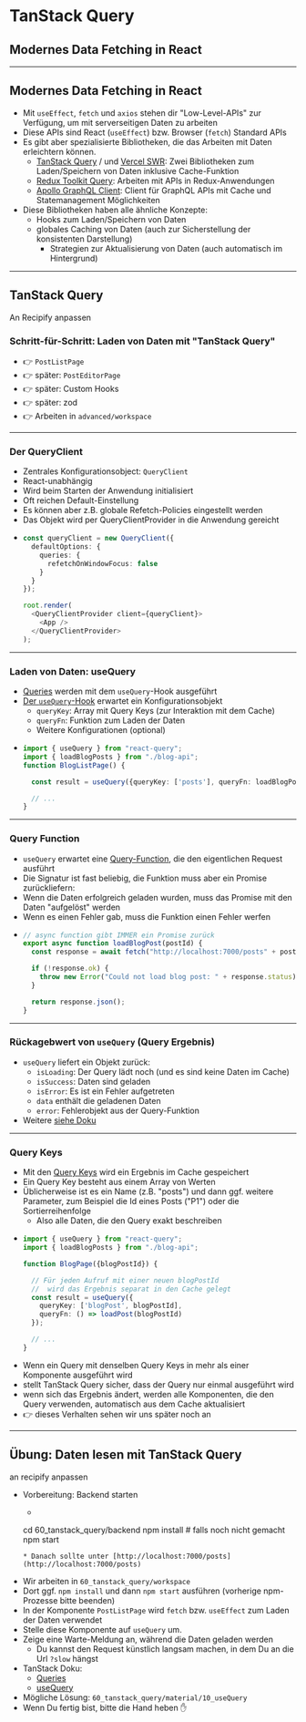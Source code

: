 # TanStack Query
## Modernes Data Fetching in React
---
## Modernes Data Fetching in React
* Mit `useEffect`, `fetch` und `axios` stehen dir "Low-Level-APIs" zur Verfügung, um mit serverseitigen Daten zu arbeiten
* Diese APIs sind React (`useEffect`) bzw. Browser (`fetch`) Standard APIs
* Es gibt aber spezialisierte Bibliotheken, die das Arbeiten mit Daten erleichtern können.
    * [TanStack Query](https://tanstack.com/query/latest) / und [Vercel SWR](https://swr.vercel.app/): Zwei Bibliotheken zum Laden/Speichern von Daten inklusive Cache-Funktion
    * [Redux Toolkit Query](https://redux-toolkit.js.org/rtk-query/overview): Arbeiten mit APIs in Redux-Anwendungen
    * [Apollo GraphQL Client](https://www.apollographql.com/docs/react/): Client für GraphQL APIs mit Cache und Statemanagement Möglichkeiten
* Diese Bibliotheken haben alle ähnliche Konzepte:
    * Hooks zum Laden/Speichern von Daten
    * globales Caching von Daten (auch zur Sicherstellung der konsistenten Darstellung)
        * Strategien zur Aktualisierung von Daten (auch automatisch im Hintergrund)
---
## TanStack Query
<!-- .element: class="todo" -->An Recipify anpassen
### Schritt-für-Schritt: Laden von Daten mit "TanStack Query"

* 👉 `PostListPage`
* 👉 später: `PostEditorPage`
* 👉 später: Custom Hooks
* 👉 später: zod
* 👉 Arbeiten in `advanced/workspace`


---
### Der QueryClient

* Zentrales Konfigurationsobject: `QueryClient`
* React-unabhängig
* Wird beim Starten der Anwendung initialisiert
* Oft reichen Default-Einstellung
* Es können aber z.B. globale Refetch-Policies eingestellt werden
* Das Objekt wird per QueryClientProvider in die Anwendung gereicht
* ```typescript
  const queryClient = new QueryClient({
    defaultOptions: {
      queries: {
        refetchOnWindowFocus: false
      }
    }
  });

  root.render(
    <QueryClientProvider client={queryClient}>
      <App />
    </QueryClientProvider>
  );
  ```

---
### Laden von Daten: useQuery

* [Queries](https://tanstack.com/query/latest/docs/react/guides/queries) werden mit dem `useQuery`-Hook ausgeführt
* [Der `useQuery`-Hook](https://tanstack.com/query/latest/docs/framework/react/reference/useQuery) erwartet ein Konfigurationsobjekt
    * `queryKey`: Array mit Query Keys (zur Interaktion mit dem Cache)
    * `queryFn`: Funktion zum Laden der Daten
    * Weitere Konfigurationen (optional)
* ```typescript
  import { useQuery } from "react-query";
  import { loadBlogPosts } from "./blog-api";
  function BlogListPage() {

    const result = useQuery({queryKey: ['posts'], queryFn: loadBlogPosts});

    // ...
  }
  ```
---
### Query Function

* `useQuery` erwartet eine [Query-Function](https://tanstack.com/query/latest/docs/react/guides/query-functions), die den eigentlichen Request ausführt
* Die Signatur ist fast beliebig, die Funktion muss aber ein Promise zurückliefern:
* Wenn die Daten erfolgreich geladen wurden, muss das Promise mit den Daten "aufgelöst" werden
* Wenn es einen Fehler gab, muss die Funktion einen Fehler werfen
* ```typescript
  // async function gibt IMMER ein Promise zurück
  export async function loadBlogPost(postId) {
    const response = await fetch("http://localhost:7000/posts" + postId);

    if (!response.ok) {
      throw new Error("Could not load blog post: " + response.status);
    }

    return response.json();
  }
  ```

---

### Rückagebwert von `useQuery` (Query Ergebnis)

* `useQuery` liefert ein Objekt zurück:
    * `isLoading`: Der Query lädt noch (und es sind keine Daten im Cache)
    * `isSuccess`: Daten sind geladen
    * `isError`: Es ist ein Fehler aufgetreten
    * `data` enthält die geladenen Daten
    * `error`: Fehlerobjekt aus der Query-Funktion
* Weitere [siehe Doku](https://tanstack.com/query/latest/docs/react/reference/useQuery)

---
### Query Keys

* Mit den [Query Keys](https://tanstack.com/query/latest/docs/react/guides/query-keys) wird ein Ergebnis im Cache gespeichert
* Ein Query Key besteht aus einem Array von Werten
* Üblicherweise ist es ein Name (z.B. "posts") und dann ggf. weitere Parameter, zum Beispiel die Id eines Posts ("P1")
  oder die Sortierreihenfolge
    * Also alle Daten, die den Query exakt beschreiben
* ```typescript
  import { useQuery } from "react-query";
  import { loadBlogPosts } from "./blog-api";

  function BlogPage({blogPostId}) {

    // Für jeden Aufruf mit einer neuen blogPostId
    //  wird das Ergebnis separat in den Cache gelegt
    const result = useQuery({
      queryKey: ['blogPost', blogPostId], 
      queryFn: () => loadPost(blogPostId)
    });

    // ...
  }
  ```
* Wenn ein Query mit denselben Query Keys in mehr als einer Komponente ausgeführt wird
* stellt TanStack Query sicher, dass der Query nur einmal ausgeführt wird
* wenn sich das Ergebnis ändert, werden alle Komponenten, die den Query verwenden,
  automatisch aus dem Cache aktualisiert
* 👉 dieses Verhalten sehen wir uns später noch an

---
## Übung: Daten lesen mit TanStack Query
<!-- .element: class="todo" -->an recipify anpassen
* Vorbereitung: Backend starten
    * ```bash
  cd 60_tanstack_query/backend
  npm install # falls noch nicht gemacht
  npm start
  ```
  * Danach sollte unter [http://localhost:7000/posts](http://localhost:7000/posts)
* Wir arbeiten in `60_tanstack_query/workspace`
* Dort ggf. `npm install` und dann `npm start` ausführen (vorherige npm-Prozesse bitte beenden)
* In der Komponente `PostListPage` wird `fetch` bzw. `useEffect` zum Laden der Daten verwendet
* Stelle diese Komponente auf `useQuery` um.
* Zeige eine Warte-Meldung an, während die Daten geladen werden
    * Du kannst den Request künstlich langsam machen, in dem Du an die Url `?slow` hängst
* TanStack Doku:
    * [Queries](https://tanstack.com/query/v5/docs/framework/react/guides/queries)
    * [useQuery](https://tanstack.com/query/v5/docs/framework/react/reference/useQuery)
* Mögliche Lösung: `60_tanstack_query/material/10_useQuery`
* Wenn Du fertig bist, bitte die Hand heben ✋